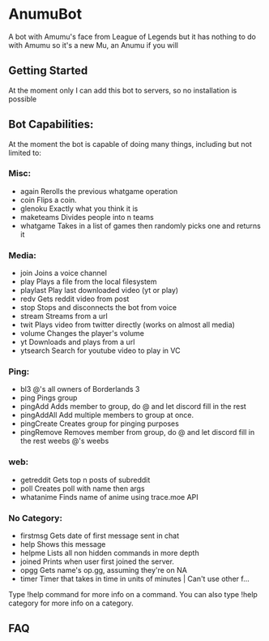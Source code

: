 # AnumuBot
A bot with Amumu's face from League of Legends but it has nothing to do with Amumu so it's a new Mu, an Anumu if you will

## Getting Started

At the moment only I can add this bot to servers, so no installation is possible

## Bot Capabilities:
At the moment the bot is capable of doing many things, including but not limited to:

### Misc:
-  again      Rerolls the previous whatgame operation
-  coin       Flips a coin.
-  glenoku    Exactly what you think it is
-  maketeams  Divides people into n teams
-  whatgame   Takes in a list of games then randomly picks one and returns it


### Media:
-  join       Joins a voice channel
-  play       Plays a file from the local filesystem
-  playlast   Play last downloaded video (yt or play)
-  redv       Gets reddit video from post
-  stop       Stops and disconnects the bot from voice
-  stream     Streams from a url
-  twit       Plays video from twitter directly (works on almost all media)
-  volume     Changes the player's volume
-  yt         Downloads and plays from a url 
-  ytsearch   Search for youtube video to play in VC


### Ping:
-  bl3        @'s all owners of Borderlands 3
-  ping       Pings group
-  pingAdd    Adds member to group, do @ and let discord fill in the rest
-  pingAddAll Add multiple members to group at once.
-  pingCreate Creates group for pinging purposes
-  pingRemove Removes member from group, do @ and let discord fill in the rest
  weebs      @'s weebs
  
  
### web:
-  getreddit  Gets top n posts of subreddit
-  poll       Creates poll with name then args
-  whatanime  Finds name of anime using trace.moe API


### No Category:
-  firstmsg   Gets date of first message sent in chat
-  help       Shows this message
-  helpme     Lists all non hidden commands in more depth
-  joined     Prints when user first joined the server.
-  opgg       Gets name's op.gg, assuming they're on NA
-  timer      Timer that takes in time in units of minutes | Can't use other f...

Type !help command for more info on a command.
You can also type !help category for more info on a category.



## FAQ

